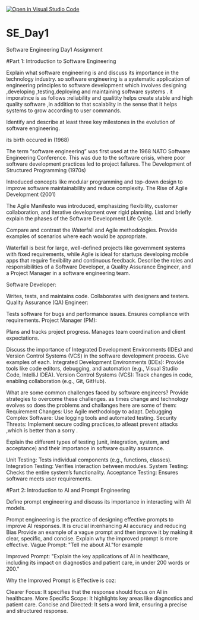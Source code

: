 [![Open in Visual Studio Code](https://classroom.github.com/assets/open-in-vscode-2e0aaae1b6195c2367325f4f02e2d04e9abb55f0b24a779b69b11b9e10269abc.svg)](https://classroom.github.com/online_ide?assignment_repo_id=18413428&assignment_repo_type=AssignmentRepo)
# SE_Day1
Software Engineering Day1 Assignment

#Part 1: Introduction to Software Engineering

Explain what software engineering is and discuss its importance in the technology industry.
so software engineering is a systematic application of engineering principles to software development which involves designing ,developing ,testing,deploying and maintaining software systems .
it imporatnce is as follows :reliability and qualitity helps create stable and high quality software ,in addition to that scalablity in the sense that  it helps systems to grow according to user commands.

Identify and describe at least three key milestones in the evolution of software engineering.

its birth occured in  (1968)

The term “software engineering” was first used at the 1968 NATO Software Engineering Conference. This was due to the software crisis, where poor software development practices led to project failures.
The Development of Structured Programming (1970s)

Introduced concepts like modular programming and top-down design to improve software maintainability and reduce complexity.
The Rise of Agile Development (2001)

The Agile Manifesto was introduced, emphasizing flexibility, customer collaboration, and iterative development over rigid planning.
List and briefly explain the phases of the Software Development Life Cycle.


Compare and contrast the Waterfall and Agile methodologies. Provide examples of scenarios where each would be appropriate.

Waterfall is best for large, well-defined projects like government systems with fixed requirements, while Agile is ideal for startups developing mobile apps that require flexibility and continuous feedback.
Describe the roles and responsibilities of a Software Developer, a Quality Assurance Engineer, and a Project Manager in a software engineering team.

Software Developer:

Writes, tests, and maintains code.
Collaborates with designers and testers.
Quality Assurance (QA) Engineer:

Tests software for bugs and performance issues.
Ensures compliance with requirements.
Project Manager (PM):

Plans and tracks project progress.
Manages team coordination and client expectations.

Discuss the importance of Integrated Development Environments (IDEs) and Version Control Systems (VCS) in the software development process. Give examples of each.
Integrated Development Environments (IDEs): Provide tools like code editors, debugging, and automation (e.g., Visual Studio Code, IntelliJ IDEA).
Version Control Systems (VCS): Track changes in code, enabling collaboration (e.g., Git, GitHub).


What are some common challenges faced by software engineers? Provide strategies to overcome these challenges.
as times change and technology evolves so does the problems and challanges here are some of them:
Requirement Changes: Use Agile methodology to adapt.
Debugging Complex Software: Use logging tools and automated testing.
Security Threats: Implement secure coding practices,to atleast prevent attacks ,which is better than a sorry .


Explain the different types of testing (unit, integration, system, and acceptance) and their importance in software quality assurance.

Unit Testing: Tests individual components (e.g., functions, classes).
Integration Testing: Verifies interaction between modules.
System Testing: Checks the entire system’s functionality.
Acceptance Testing: Ensures software meets user requirements.

#Part 2: Introduction to AI and Prompt Engineering


Define prompt engineering and discuss its importance in interacting with AI models.

Prompt engineering is the practice of designing effective prompts to improve AI responses. It is crucial in:enhancing AI accuracy and reducing Bias 
Provide an example of a vague prompt and then improve it by making it clear, specific, and concise. Explain why the improved prompt is more effective.
Vague Prompt:
"Tell me about AI."for example 

Improved Prompt:
"Explain the key applications of AI in healthcare, including its impact on diagnostics and patient care, in under 200 words or 200."

Why the Improved Prompt is  Effective is coz:

Clearer Focus: It specifies that the response should focus on AI in healthcare.
More Specific Scope: It highlights key areas like diagnostics and patient care.
Concise and Directed: It sets a word limit, ensuring a precise and structured response.
